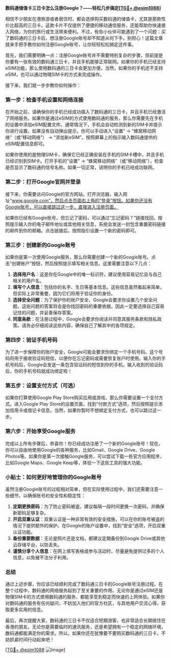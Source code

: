 **数码通储值卡三日卡怎么注册Google？——轻松几步搞定[[TG💪+ @esim1088](https://t.me/s/esim1088)]**

相信不少朋友在港旅游或者居住时，都会选择购买数码通的储值卡，尤其是那款性价比超高的三日卡。这款卡片不仅提供了便捷的移动通信服务，还能帮助你快速接入网络，为你的旅行或生活带来便利。不过，有些小伙伴可能遇到了一个问题：买了数码通的三日卡后，想注册Google账号却不知道从何下手。别担心！这篇文章就来手把手教你如何注册Google账号，让你轻轻松松搞定这件事。

首先，我们需要明确一点：注册Google账号并不需要特别复杂的步骤，但前提是你要有一张有效的数码通三日卡，并且手机能够正常联网。如果你的手机已经支持eSIM功能，那么使用数码通的三日卡会更加方便。当然，如果你的手机还不支持eSIM，也可以通过物理SIM卡的方式来完成操作。

接下来，我们就一步步教你如何操作：

### 第一步：检查手机设置和网络连接

在开始之前，请确保你的手机已经成功插入了数码通的三日卡，并且手机已经激活了网络服务。如果你是通过eSIM的方式使用数码通的服务，那么你需要先在手机的设置中添加eSIM配置文件。通常情况下，手机会自动检测到新的SIM卡并提示你进行设置。如果没有自动弹出提示，你可以手动进入“设置” -> “蜂窝移动网络”（或“移动网络”） -> “添加新eSIM”。按照屏幕上的指示输入数码通提供的eSIM配置信息即可。

如果你使用的是物理SIM卡，确保它已经正确安装在手机的SIM卡槽中，并且手机已经识别到SIM卡。打开手机的“设置” -> “蜂窝移动网络”（或“移动网络”），检查是否显示了数码通的信号名称。如果一切正常，说明你的手机已经成功联网。

### 第二步：打开Google官网并登录

接下来，你需要访问Google的官方网站。打开浏览器，输入网址“www.google.com”，然后点击页面右上角的“登录”按钮。如果你还没有Google账号，可以直接跳过这一步，直接进入注册页面。

如果你已经有Google账号，但忘记了密码，可以通过“忘记密码？”链接找回。按照提示输入你的电子邮件地址或其他相关信息，系统会发送一封包含重置密码链接的邮件到你的邮箱。点击链接后，按照指引设置一个新的密码即可。

### 第三步：创建新的Google账号

如果你是第一次使用Google服务，那么你需要创建一个新的Google账号。点击“创建账户”按钮，然后按照提示填写相关信息。这里需要注意以下几点：

1. **选择用户名**：这是你在Google中的唯一标识符，建议使用容易记忆且与自己相关的用户名。
2. **填写个人信息**：包括你的名字、生日等基本信息。这些信息虽然看起来简单，但实际上非常重要，因为它们将用于验证你的身份。
3. **选择安全问题**：为了保护你的账户安全，Google会要求你设置几个安全问题。这些问题的答案将会是你找回密码的重要依据，因此一定要选择自己容易记住的问题，并妥善保存答案。
4. **同意条款**：在注册过程中，Google会要求你阅读并同意其服务条款和隐私政策。请务必仔细阅读这些内容，确保自己了解其中的各项规定。

### 第四步：验证手机号码

为了进一步保障你的账户安全，Google可能会要求你绑定一个手机号码。这个号码将用于接收验证码短信，以便你在忘记密码或需要恢复账户时使用。输入你的手机号码后，Google会发送一条包含验证码的短信到你的手机。输入收到的验证码后，你的手机号码就成功绑定啦！

### 第五步：设置支付方式（可选）

如果你打算使用Google Play Store购买应用或游戏，那么你需要设置一个支付方式。进入Google Play Store的设置页面，找到“付款方式”选项，然后按照提示添加信用卡或借记卡信息。当然，如果你暂时不想绑定支付方式，也可以跳过这一步。

### 第六步：开始享受Google服务

完成以上所有步骤后，恭喜你！你已经成功注册了一个新的Google账号！现在，你可以自由地使用Google的各种服务，比如Gmail、Google Drive、Google Photos等。如果你是第一次接触Google服务，可以尝试下载一些官方应用程序，比如Google Maps、Google Keep等，体验一下这些工具的强大功能。

### 小贴士：如何更好地管理你的Google账号

虽然注册Google账号的过程相对简单，但在实际使用过程中，我们还需要注意一些细节，以确保账号的安全性和稳定性：

1. **定期更换密码**：为了防止密码被盗，建议每隔一段时间更换一次密码，并确保新密码足够复杂。
2. **开启双重认证**：双重认证是一种非常有效的安全措施，可以在你的账号被盗的情况下提供额外的保护。在Google的账户设置中，找到“安全”选项，开启双重认证功能。
3. **备份重要数据**：无论是照片还是文档，都建议定期备份到Google Drive或其他云存储平台，以防丢失。
4. **谨慎分享个人信息**：在网上填写表格或参与活动时，尽量避免提供过多的个人信息，以免被不法分子利用。

### 总结

通过上述步骤，你应该已经顺利完成了数码通三日卡的Google账号注册过程。在整个过程中，数码通的网络服务起到了至关重要的作用。无论你是通过eSIM还是物理SIM卡的方式使用数码通的服务，都能享受到稳定而快速的上网体验。如果你对数码通的服务有任何疑问，不妨加入他们的官方社区，与其他用户交流心得，获取更多实用的信息。

最后，再次提醒大家，数码通的三日卡不仅适合短期游客，也非常适合长期居住在香港的朋友。无论你是需要临时的通讯服务，还是希望拥有一个稳定的网络环境，数码通都能满足你的需求。所以，如果你还在犹豫要不要购买数码通的三日卡，不妨抓紧时间行动起来吧！

[[TG💪+ @esim1088](https://t.me/s/esim1088) ![Image](https://i.postimg.cc/4NQfJmqS/Snipaste-2025-05-13-00-14-12.png)]